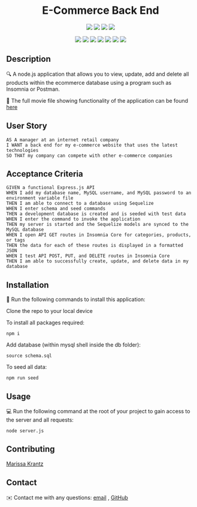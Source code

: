 
<h1 align="center">E-Commerce Back End</h1>
   
  
<p align="center">
    <img src="https://img.shields.io/github/repo-size/tobin14-jpg/E-commerce-_back-end" />
    <img src="https://img.shields.io/github/languages/top/tobin14-jpg/E-commerce-_back-end"  />
    <img src="https://img.shields.io/github/issues/tobin14-jpg/E-commerce-_back-end" />
    <img src="https://img.shields.io/github/last-commit/tobin14-jpg/E-commerce-_back-end" >
</p>
  
<p align="center">
    <img src="https://img.shields.io/badge/Javascript-yellow" />
    <img src="https://img.shields.io/badge/VisualStudioCode-blue"  />
    <img src="https://img.shields.io/badge/-Node.js-green" />
    <img src="https://img.shields.io/badge/-Express-red" >
    <img src="https://img.shields.io/badge/-Screencastify-lightgrey" />
    <img src="https://img.shields.io/badge/-MySQL-orange" />
    <img src="https://img.shields.io/badge/-Sequelize-brightgreen" />

</p>
   
## Description
  
🔍 A node.js application that allows you to view, update, add and delete all products within the ecommerce database using a program such as Insomnia or Postman.

  
🎥 The full movie file showing functionality of the application can be found [here](https://drive.google.com/file/d/1gn0tYcUIUJw8dln2SzQesmjGp_qh4CTR/view)
  
## User Story
  
```
AS A manager at an internet retail company
I WANT a back end for my e-commerce website that uses the latest technologies
SO THAT my company can compete with other e-commerce companies
```
  
## Acceptance Criteria
  
``` 
GIVEN a functional Express.js API
WHEN I add my database name, MySQL username, and MySQL password to an environment variable file
THEN I am able to connect to a database using Sequelize
WHEN I enter schema and seed commands
THEN a development database is created and is seeded with test data
WHEN I enter the command to invoke the application
THEN my server is started and the Sequelize models are synced to the MySQL database
WHEN I open API GET routes in Insomnia Core for categories, products, or tags
THEN the data for each of these routes is displayed in a formatted JSON
WHEN I test API POST, PUT, and DELETE routes in Insomnia Core
THEN I am able to successfully create, update, and delete data in my database 
```

## Installation
💾 Run the following commands to install this application:

Clone the repo to your local device

To install all packages required:

`npm i`

Add database (within mysql shell inside the db folder):

`source schema.sql`

To seed all data:

`npm run seed`
  
## Usage

💻 Run the following command at the root of your project to gain access to the server and all requests:

`node server.js`

## Contributing
[Marissa Krantz](https://github.com/marissakrantz)

## Contact
✉️ Contact me with any questions: [email](mailto:marissaleak@hotmail.com) , [GitHub](https://github.com/marissakrantz)<br />